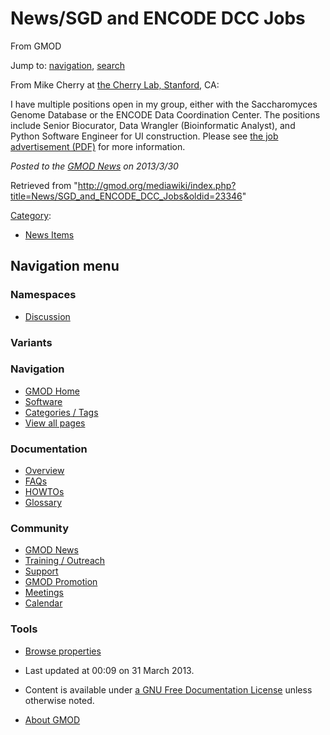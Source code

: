 









<span id="top"></span>







# <span dir="auto">News/SGD and ENCODE DCC Jobs</span>





From GMOD









Jump to: [navigation](#mw-navigation), [search](#p-search)





From Mike Cherry at
<a href="http://cherrylab.stanford.edu" class="external text"
rel="nofollow">the Cherry Lab, Stanford</a>, CA:

I have multiple positions open in my group, either with the
Saccharomyces Genome Database or the ENCODE Data Coordination Center.
The positions include Senior Biocurator, Data Wrangler (Bioinformatic
Analyst), and Python Software Engineer for UI construction. Please see
<a href="http://goo.gl/m90gf" class="external text" rel="nofollow">the
job advertisement (PDF)</a> for more information.

  



*Posted to the [GMOD News](../GMOD_News "GMOD News") on 2013/3/30*







Retrieved from
"<http://gmod.org/mediawiki/index.php?title=News/SGD_and_ENCODE_DCC_Jobs&oldid=23346>"







[Category](../Special%3ACategories "Special%3ACategories"):

- [News Items](../Category%3ANews_Items "Category%3ANews Items")















## Navigation menu









### Namespaces


- <span id="ca-talk"><a
  href="http://gmod.org/mediawiki/index.php?title=Talk:News/SGD_and_ENCODE_DCC_Jobs&amp;action=edit&amp;redlink=1"
  accesskey="t"
  title="Discussion about the content page [t]">Discussion</a></span>





### 

### Variants[](#)























<a href="../Main_Page"
style="background-image: url(../../images/GMOD-cogs.png);"
title="Visit the main page"></a>





### Navigation



- <span id="n-GMOD-Home">[GMOD Home](../Main_Page)</span>
- <span id="n-Software">[Software](../GMOD_Components)</span>
- <span id="n-Categories-.2F-Tags">[Categories /
  Tags](../Categories)</span>
- <span id="n-View-all-pages">[View all
  pages](../Special:AllPages)</span>







### Documentation



- <span id="n-Overview">[Overview](../Overview)</span>
- <span id="n-FAQs">[FAQs](../Category%3AFAQ)</span>
- <span id="n-HOWTOs">[HOWTOs](../Category%3AHOWTO)</span>
- <span id="n-Glossary">[Glossary](../Glossary)</span>







### Community



- <span id="n-GMOD-News">[GMOD News](../GMOD_News)</span>
- <span id="n-Training-.2F-Outreach">[Training /
  Outreach](../Training_and_Outreach)</span>
- <span id="n-Support">[Support](../Support)</span>
- <span id="n-GMOD-Promotion">[GMOD Promotion](../GMOD_Promotion)</span>
- <span id="n-Meetings">[Meetings](../Meetings)</span>
- <span id="n-Calendar">[Calendar](../Calendar)</span>







### Tools




- <span id="t-smwbrowselink"><a href="../Special%3ABrowse/News-2FSGD_and_ENCODE_DCC_Jobs"
  rel="smw-browse">Browse properties</a></span>












- <span id="footer-info-lastmod">Last updated at 00:09 on 31 March
  2013.</span>
<!-- - <span id="footer-info-viewcount">9,344 page views.</span> -->
- <span id="footer-info-copyright">Content is available under
  <a href="http://www.gnu.org/licenses/fdl-1.3.html" class="external"
  rel="nofollow">a GNU Free Documentation License</a> unless otherwise
  noted.</span>

<!-- -->

- <span id="footer-places-about">[About
  GMOD](../GMOD%3AAbout "GMOD%3AAbout")</span>

<!-- -->







